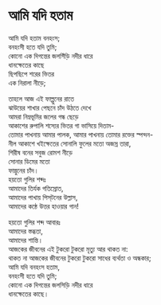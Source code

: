 # আমি যদি হতাম

আমি যদি হতাম বনহংস;  
বনহংসী হতে যদি তুমি;  
কোনো এক দিগন্তের জলসিঁড়ি নদীর ধারে  
ধানক্ষেতের কাছে  
ছিপছিপে শরের ভিতর  
এক নিরালা নীড়ে;

তাহলে আজ এই ফাল্পুনের রাতে  
ঝাউয়ের শাখার পেছনে চাঁদ উঠতে দেখে  
আমরা নিম্নভূমির জলের গন্ধ ছেড়ে  
আকাশের রুপালি শস্যের ভিতর গা ভাসিয়ে দিতাম-  
তোমার পাখনায় আমার পালক, আমার পাখনায় তোমার রক্তের স্পন্দন-  
নীল আকাশে খইক্ষেতের সোনালি ফুলের মতো অজস্র তারা,  
শিরীষ বনের সবুজ রোমশ নীড়ে  
সোনার ডিমের মতো  
ফাল্গুনের চাঁদ।  
হয়তো গুলির শব্দঃ  
আমাদের তির্যক গতিস্রোত,  
আমাদের পাখায় পিস্‌টনের উল্লাস,  
আমাদের কন্ঠে উত্তর হাওয়ার গান!

হয়তো গুলির শব্দ আবারঃ  
আমাদের স্তব্ধতা,  
আমাদের শান্তি।  
আজকের জীবনের এই টুকরো টুকরো মৃত্যু আর থাকত না:  
থাকত না আজকের জীবনের টুকরো টুকরো সাধের ব্যর্থতা ও অন্ধকার;  
আমি যদি বনহংস হতাম,  
বনহংসী হতে যদি তুমি;  
কোনো এক দিগন্তের জলসিড়ি নদীর ধারে  
ধানক্ষেতের কাছে।

